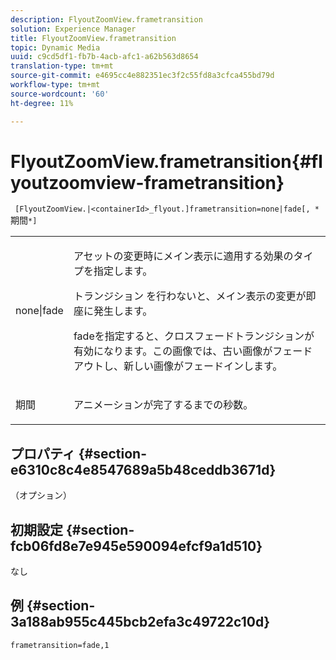 ```yaml
---
description: FlyoutZoomView.frametransition
solution: Experience Manager
title: FlyoutZoomView.frametransition
topic: Dynamic Media
uuid: c9cd5df1-fb7b-4acb-afc1-a62b563d8654
translation-type: tm+mt
source-git-commit: e4695cc4e882351ec3f2c55fd8a3cfca455bd79d
workflow-type: tm+mt
source-wordcount: '60'
ht-degree: 11%

---
```



# FlyoutZoomView.frametransition{#flyoutzoomview-frametransition}

` [FlyoutZoomView.|<containerId>_flyout.]frametransition=none|fade[, *`期間`*]`

<table id="table_FC34B37AACFB4E92A37E1D2D93D5F0D2"> 
 <tbody> 
  <tr> 
   <td colname="col1"> <p> <span class="codeph"> none|fade</span> </p> </td> 
   <td colname="col2"> <p> </p> <p> アセットの変更時にメイン表示に適用する効果のタイプを指定します。 </p> <p><span class="codeph"> トランジション</span> を行わないと、メイン表示の変更が即座に発生します。 </p> <p><span class="codeph"> fadeを指定すると、クロスフェードトランジションが有効になります。この画像では、古い画像がフェードアウトし、新しい画像がフェードインします。</span>  </p> <p> </p> </td> 
  </tr> 
  <tr> 
   <td colname="col1"> <p><span class="codeph"><span class="varname"> 期間</span></span> </p> </td> 
   <td colname="col2"> <p> アニメーションが完了するまでの秒数。 </p> </td> 
  </tr> 
 </tbody> 
</table>

## プロパティ {#section-e6310c8c4e8547689a5b48ceddb3671d}

（オプション）

## 初期設定 {#section-fcb06fd8e7e945e590094efcf9a1d510}

なし

## 例 {#section-3a188ab955c445bcb2efa3c49722c10d}

`frametransition=fade,1`

